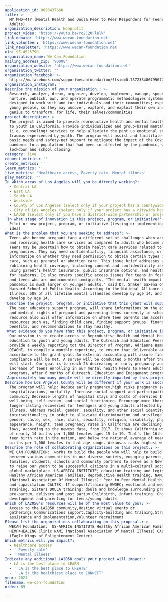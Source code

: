 ```yaml
---
application_id: 0093437660
title: >-
  MY MHD-4TY (Mental Health and Doula Peer to Peer Responders for Teens/Young
  Adults)
organization_description: Nonprofit
project_video: 'https://youtu.be/ro2C20Flelk'
link_donate: 'https://www.wecan-foundation.net'
link_volunteer: 'https://www.wecan-foundation.net'
link_newsletter: 'https://www.wecan-foundation.net'
ein: 95-4525790
organization_name: We Can Foundation
mailing_address_zip: '90008'
organization_website: 'https://www.wecan-foundation.net'
organization_twitter: ''
organization_facebook: >-
  https://m.facebook.com/supportwecanfoundation/?tsid=0.7372334867956778&source=result
organization_instagram: ''
Describe the mission of your organization.: >-
  Research, analyze, dream, organize, develop, implement, manage, sponsor,
  nurture, publish, own, and operate programmatic methodologies systems,
  designed to work with and for individuals and their communities; especially
  young people, so they may uncover, explore, and exploit their own innate
  genius to transform, for life, their selves/communities
project_description: >-
  The project is aimed to provide reproductive health and mental health support
  to youth in California. Provide individualized and group-based mental health
  (i.e. counseling) services to help alleviate the pent up emotional scars and
  traumas experienced by youth. The program will assist and facilitate access to
  basic needs and safety-net support to mitigate the impact of the Covid-19
  pandemic to a population that had been in affected by the pandemic, with the
  lockdown and school closing.    
category: live
connect_metrics: ''
create_metrics: ''
learn_metrics: ''
live_metrics: 'Healthcare access, Poverty rate, Mental illness'
play_metrics: ''
In which areas of Los Angeles will you be directly working?:
  - Central LA
  - East LA
  - South LA
  - Westside
  - County of Los Angeles (select only if your project has a countywide benefit)
  - City of Los Angeles (select only if your project has a citywide benefit)
  - LAUSD (select only if you have a district-wide partnership or project)
'In what stage of innovation is this project, program, or initiative?': >-
  Pilot or new project, program, or initiative (testing or implementing a new
  idea)
What is the problem that you are seeking to address?: >-
  Teens who become pregnant face a different set of challenges when accessing
  and receiving health care services as compared to adults who become pregnant.
  Teens may be uncertain how to obtain health care services related to their
  pregnancies. They may need confidentiality, financial assistance, or
  information on whether they need permission to obtain certain types of health
  care, such as prenatal or abortion care. This issue brief addresses using
  /obtaining health coverage, including consent and confidentiality issues,
  using parent’s health insurance, public insurance options, and health coverage
  for newborns. It also covers specific access issues for teens in foster care
  and teens who are undocumented immigrants. "The mental health impact of the
  pandemic is much larger on younger adults," said Dr. Shaker Saxena of The
  Harvard School of Public Health. According to the National Alliance on Mental
  Illness, 50% of all lifetime mental illnesses develop by age 14, and 75%
  develop by age 24. 
'Describe the project, program, or initiative that this grant will support to address the problem identified.': >-
  The peer educators support program, will share informations on the education
  and medical rights of pregnant and parenting teens currently in school. The
  resource also will offer information on where teen parents can access support
  resources such as, finding child care, finding support groups, financial
  benefits, and recommendations to stay healthy. 
'What evidence do you have that this project, program, or initiative is or will be successful, and how will you define and measure success?': >-
  Our mission is to create access to Reproductive Health and Mental Health
  education to youth and young adults. The Outreach and Education Peers will
  provide a weekly reporting tot the Director of Program, Adrienne Bambou
  DIAGNE, to compile a monthly reporting, to ensure that deliverable are met, in
  accordance to the grant goal. An external accounting will assure financial
  compliance will be met. A survey will be conducted 6 months after the project
  will start. Our goal is to reach 2% decreasing of early pregnancy and a 2%
  increase of teens enrolling in our mental health Peers to Peers education
  programs, after 6 months of Outreach, Education and Engagement program.
'Approximately how many people will be directly impacted by this project, program, or initiative?': '300'
Describe how Los Angeles County will be different if your work is successful.: >-
  The program will help: Reduce early pregnancy,high risks pregnancy symptoms
  hospitalizations, mortality. Increase social support and participation in the
  community Decrease lengths of hospital stays and costs of services Improve
  well-being, self-esteem, and social functioning. Encourage more thorough and
  longer-lasting recoveries for teenagers and young adults affected by mental
  illness. Address racial, gender, sexuality, and other social identity,
  intersectionality in order to alleviate discrimination and privilege against
  gender, caste, sex, race, class, sexuality, religion, disability, physical
  appearance, height. teen pregnancy rates in California are declining to record
  lows, according to the newest data, from 2017. It shows California with a rate
  of nearly 14 births per 1,000 females ages 15 to 19. That’s the 16th lowest
  teen birth rate in the nation, and below the national average of nearly 19
  births per 1,000 females in that age range. Arkansas ranks highest with 33. 
Describe the role of collaborating organizations on this project.: >-
  WE CAN FOUNDATION:  works to build the people who will help to build bridges
  between various communities in our diverse society, engaging parents,
  families, students, schools and community partners to serve as a New Village
  to raise our youth to be successful citizens in a multi–cultural society and
  global marketplace. US-AFRICA INSTITUTE; education training and legislation.
  Healthy African American Families; Reproductive Health training. NAMI
  (National Association Of Mental Illness); Peer to Peer Mental Health training
  and capacitation CALTEK; IT support/training EWOEC; emotional and meditation
  training. Sisters DOULA training: doula and knowledge surrounding pregnancy,
  pre-partum, delivery and post partum Childbirth, infant training. Child
  development and parenting for teens/young adults
Which of LA2050’s resources will be of the most value to you?: >-
  Access to the LA2050 community,Hosting virtual events or
  gatherings,Communications support,Capacity-building and training,Strategy
  assistance and implementation,Volunteer recruitment
Please list the organizations collaborating on this proposal.: >-
  WECAN Foundation:  US-AFRICA INSTITUTE Healthy African American Families
  HEMP4HEALING Clinic NAMI (National Association Of Mental Illness) CALTEK EWOEC
  (Eagle Wings of Enlightenment Center)
Which metrics will you impact?:
  - Healthcare access
  - ' Poverty rate'
  - ' Mental illness'
Indicate any additional LA2050 goals your project will impact.:
  - LA is the best place to LEARN
  - ' LA is the best place to CREATE'
  - ' LA is the healthiest place to CONNECT'
year: 2021
filename: we-can-foundation
order: 69

---
```

